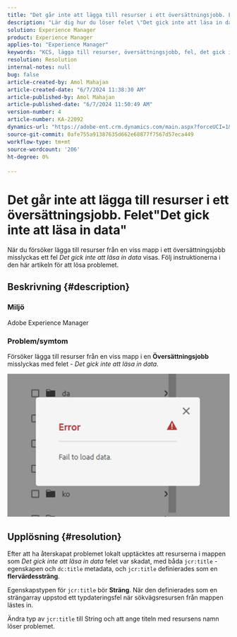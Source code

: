 ```yaml
---
title: "Det går inte att lägga till resurser i ett översättningsjobb. Fel: Det gick inte att läsa in data."
description: "Lär dig hur du löser felet \"Det gick inte att läsa in data\" när du lägger till resurser i ett översättningsjobb i Adobe Experience Manager."
solution: Experience Manager
product: Experience Manager
applies-to: "Experience Manager"
keywords: "KCS, lägga till resurser, översättningsjobb, fel, det gick inte att läsa in data, AEM, Experience Manager"
resolution: Resolution
internal-notes: null
bug: false
article-created-by: Amol Mahajan
article-created-date: "6/7/2024 11:38:30 AM"
article-published-by: Amol Mahajan
article-published-date: "6/7/2024 11:50:49 AM"
version-number: 4
article-number: KA-22092
dynamics-url: "https://adobe-ent.crm.dynamics.com/main.aspx?forceUCI=1&pagetype=entityrecord&etn=knowledgearticle&id=7834fa75-c224-ef11-840a-000d3a5bee19"
source-git-commit: 0afe755a91387635d662e68877f7567d57eca449
workflow-type: tm+mt
source-wordcount: '206'
ht-degree: 0%

---
```


# Det går inte att lägga till resurser i ett översättningsjobb. Felet&quot;Det gick inte att läsa in data&quot;


När du försöker lägga till resurser från en viss mapp i ett översättningsjobb misslyckas ett fel *Det gick inte att läsa in data* visas. Följ instruktionerna i den här artikeln för att lösa problemet.

## Beskrivning {#description}


### <b>Miljö</b>

Adobe Experience Manager

### <b>Problem/symtom</b>

Försöker lägga till resurser från en viss mapp i en <b>Översättningsjobb</b> misslyckas med felet - *Det gick inte att läsa in data*.

![](assets/___7934fa75-c224-ef11-840a-000d3a5bee19___.png)


## Upplösning {#resolution}


Efter att ha återskapat problemet lokalt upptäcktes att resurserna i mappen som *Det gick inte att läsa in data* felet var skadat, med båda `jcr:title` -egenskapen och `dc:title` metadata, och `jcr:title` definierades som en <b>flervärdessträng</b>.

Egenskapstypen för `jcr:title` bör <b>Sträng</b>. När den definierades som en strängarray uppstod ett typdateringsfel när sökvägsresursen från mappen lästes in.

Ändra typ av `jcr:title` till String och att ange titeln med resursens namn löser problemet.
